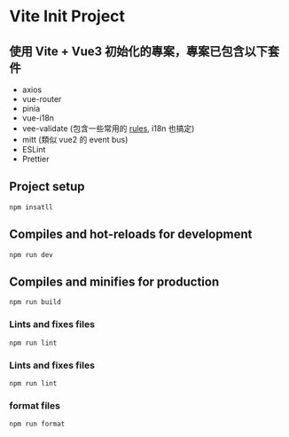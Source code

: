 # Vite Init Project
## 使用 Vite + Vue3 初始化的專案，專案已包含以下套件
- axios
- vue-router
- pinia
- vue-i18n
- vee-validate (包含一些常用的 [rules](https://www.npmjs.com/package/@vee-validate/rules), i18n 也搞定)
- mitt (類似 vue2 的 event bus)
- ESLint
- Prettier

## Project setup

```
npm insatll
```

## Compiles and hot-reloads for development
```
npm run dev
```

## Compiles and minifies for production
```
npm run build
```

### Lints and fixes files
```
npm run lint
```

### Lints and fixes files
```
npm run lint
```

### format files
```
npm run format
```